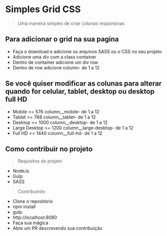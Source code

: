 # Simples Grid CSS

>  Uma maneira simples de criar colunas responsivas

## Para adicionar o grid na sua pagina

* Faça o download e adicione os arquivos SASS ou o CSS no seu projeto
* Adicione uma div com a class container
* Dentro de container adicione um div row
* Dentro de row adicione column- de 1 a 12

## Se você quiser modificar as colunas para alterar quando for celular, tablet, desktop ou desktop full HD

* Mobile <= 576 column__mobile- de 1 a 12
* Tablet >= 768 column__tablet- de 1 a 12
* Desktop >= 1000 column__desktop- de 1 a 12
* Large Desktop >= 1200 column__large-desktop- de 1 a 12
* Full HD >= 1440 column__full-hd- de 1 a 12

## Como contribuir no projeto

> Requisitos do projeto

* NodeJs
* Gulp
* SASS

> Contribuindo

* Clone o repositorio
* npm install
* gulp
* http://localhost:8080
* Faça sua mágica
* Abre um PR descrevendo sua contribuição